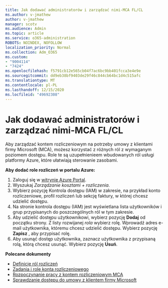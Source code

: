 ```yaml
---
title: Jak dodawać administratorów i zarządzać nimi-MCA FL/CL
ms.author: v-jmathew
author: v-jmathew
manager: scotv
ms.audience: Admin
ms.topic: article
ms.service: o365-administration
ROBOTS: NOINDEX, NOFOLLOW
localization_priority: Normal
ms.collection: Adm_O365
ms.custom:
- "9004114"
- "7424"
ms.openlocfilehash: f5791cb12e565cb04f7ac6bc9bb401fcca3e4e9e
ms.sourcegitcommit: dd9eb38bf9403de29f46c844cb64bc1d4c515afc
ms.translationtype: MT
ms.contentlocale: pl-PL
ms.lasthandoff: 12/15/2020
ms.locfileid: "49692308"
---
```

# <a name="how-to-add-and-manage-admins---mca-flcl"></a>Jak dodawać administratorów i zarządzać nimi-MCA FL/CL

Aby zarządzać kontem rozliczeniowym na potrzeby umowy z klientami firmy Microsoft (MCA), możesz korzystać z różnych ról z wymaganym poziomem dostępu. Role te są uzupełnienieem wbudowanych ról usługi platformy Azure, które ułatwiają sterowanie zasobami.

**Aby dodać role rozliczeń w portalu Azure:**

1. Zaloguj się w [witrynie Azure Portal](https://portal.azure.com/).
2. Wyszukaj *Zarządzanie kosztami + rozliczenia*.
3. Wybierz pozycję Kontrola dostępu (IAM) w zakresie, na przykład konto rozliczeniowe, profil rozliczeń lub sekcję faktury, w której chcesz udzielić dostępu.
4. Na stronie kontrola dostępu (IAM) jest wyświetlana lista użytkowników i grup przypisanych do poszczególnych ról w tym zakresie.
5. Aby udzielić dostępu użytkownikowi, wybierz pozycję **Dodaj** od początku strony. Z listy rozwijanej *rola* wybierz rolę. Wprowadź adres e-mail użytkownika, któremu chcesz udzielić dostępu. Wybierz pozycję **Zapisz** , aby przypisać rolę.
6. Aby usunąć dostęp użytkownika, zaznacz użytkownika z przypisaną rolą, którą chcesz usunąć. Wybierz pozycję **Usuń**.

**Polecane dokumenty**

- [Definicje ról rozliczeń](https://docs.microsoft.com/azure/cost-management-billing/manage/understand-mca-roles)
- [Zadania i role konta rozliczeniowego](https://docs.microsoft.com/azure/cost-management-billing/manage/understand-mca-roles#billing-account-roles-and-tasks)
- [Rozpoczynanie pracy z kontem rozliczeniowym MCA](https://docs.microsoft.com/azure/cost-management-billing/understand/mca-overview)
- [Sprawdzanie dostępu do umowy z klientem firmy Microsoft](https://docs.microsoft.com/azure/cost-management-billing/manage/change-credit-card?WT.mc_id=Portal-Microsoft_Azure_Support%22%20%5Cl%20%22manage-credit-cards-for-a-microsoft-customer-agreement%22%20%5Ct%20%22_blank#check-the-type-of-your-account)
